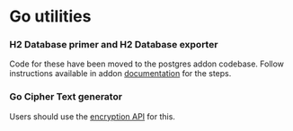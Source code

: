 # Go utilities

### H2 Database primer and H2 Database exporter

Code for these have been moved to the postgres addon codebase. Follow instructions available in addon [documentation](https://extensions-docs.gocd.org/postgresql/current/) for the steps.

### Go Cipher Text generator

Users should use the [encryption API](https://api.gocd.org/current/#encryption) for this.
